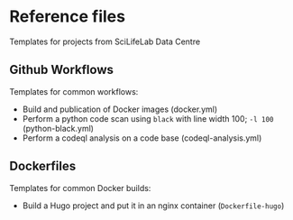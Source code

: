 # Reference files

Templates for projects from SciLifeLab Data Centre

## Github Workflows

Templates for common workflows:

* Build and publication of Docker images (docker.yml)
* Perform a python code scan using `black` with line width 100; `-l 100` (python-black.yml)
* Perform a codeql analysis on a code base (codeql-analysis.yml)

## Dockerfiles

Templates for common Docker builds:

* Build a Hugo project and put it in an nginx container (`Dockerfile-hugo`)
